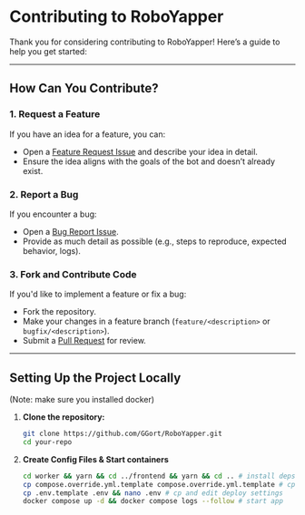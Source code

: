 # Contributing to RoboYapper

Thank you for considering contributing to RoboYapper! Here’s a guide to help you get started:

---

## How Can You Contribute?

### 1. Request a Feature
If you have an idea for a feature, you can:
- Open a [Feature Request Issue](https://github.com/GGort/RoboYapper/issues) and describe your idea in detail.
- Ensure the idea aligns with the goals of the bot and doesn’t already exist.

### 2. Report a Bug
If you encounter a bug:
- Open a [Bug Report Issue](https://github.com/GGort/RoboYapper/issues).
- Provide as much detail as possible (e.g., steps to reproduce, expected behavior, logs).

### 3. Fork and Contribute Code
If you'd like to implement a feature or fix a bug:
- Fork the repository.
- Make your changes in a feature branch (`feature/<description>` or `bugfix/<description>`).
- Submit a [Pull Request](https://github.com/GGort/RoboYapper/pulls) for review.

---

## Setting Up the Project Locally
(Note: make sure you installed docker)

1. **Clone the repository:**
   ```bash
   git clone https://github.com/GGort/RoboYapper.git
   cd your-repo
   ```
2. **Create Config Files & Start containers**
   ```bash
   cd worker && yarn && cd ../frontend && yarn && cd .. # install deps
   cp compose.override.yml.template compose.override.yml.template # cp override (enable dev mode)
   cp .env.template .env && nano .env # cp and edit deploy settings
   docker compose up -d && docker compose logs --follow # start app
   ```
